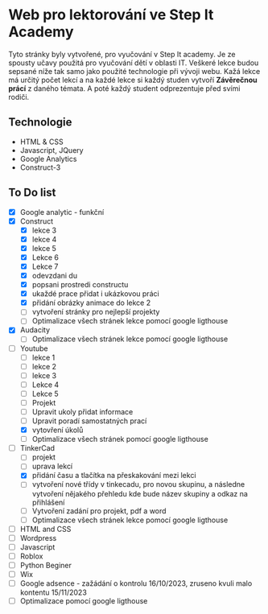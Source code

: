 # Web pro lektorování ve Step It Academy

Tyto stránky byly vytvořené, pro vyučování v Step It academy. Je ze spousty učavy použitá pro vyučování dětí v oblasti IT. Veškeré lekce budou sepsané níže tak samo jako použité technologie při vývoji webu. 
Kažá lekce má určitý počet lekcí a na každé lekce si každý studen vytvoří **Závěrečnou prácí** z daného témata. A poté každý student odprezentuje před svími rodiči.


## Technologie
- HTML & CSS
- Javascript, JQuery
- Google Analytics
- Construct-3


## To Do list
- [x] Google analytic - funkční
- [x] Construct
    - [x] lekce 3
    - [x] lekce 4
    - [x] lekce 5
    - [x] Lekce 6
    - [x] Lekce 7
    - [x] odevzdani du
    - [x] popsani prostredi constructu
    - [x] ukaždé prace přidat i ukázkovou práci
    - [x] přidání obrázky animace do lekce 2
    - [ ] vytvoření stránky pro nejlepší projekty
    - [ ] Optimalizace všech stránek lekce pomocí google ligthouse
- [x] Audacity
    - [ ] Optimalizace všech stránek lekce pomocí google ligthouse
- [ ] Youtube
    - [ ] lekce 1
    - [ ] lekce 2
    - [ ] lekce 3
    - [ ] Lekce 4
    - [ ] Lekce 5
    - [ ] Projekt
    - [ ] Upravit ukoly přidat informace
    - [ ] Upravit poradí samostatných prací
    - [x] vytovření úkolů
    - [ ] Optimalizace všech stránek pomocí google ligthouse
- [ ] TinkerCad
    - [ ] projekt
    - [ ] uprava lekcí
    - [x] přidání času a tlačítka na přeskakování mezi lekci
    - [ ] vytvoření nové třídy v tinkecadu, pro novou skupinu, a následne vytvoření nějakého přehledu kde bude název skupiny a odkaz na přihlášení
    - [ ] Vytvoření zadání pro projekt, pdf a word
    - [ ] Optimalizace všech stránek lekce pomocí google ligthouse
- [ ] HTML and CSS
- [ ] Wordpress
- [ ] Javascript
- [ ] Roblox
- [ ] Python Beginer
- [ ] Wix
- [ ] Google adsence - zažádání o kontrolu 16/10/2023, zruseno kvuli malo kontentu 15/11/2023
- [ ] Optimalizace pomocí google ligthouse